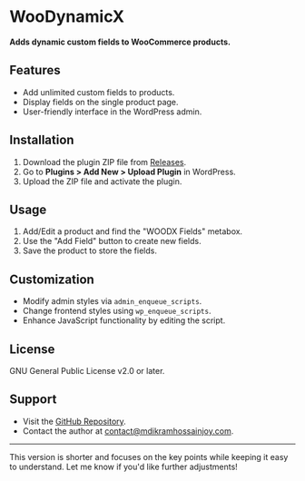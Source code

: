 # WooDynamicX

**Adds dynamic custom fields to WooCommerce products.**

## Features
- Add unlimited custom fields to products.
- Display fields on the single product page.
- User-friendly interface in the WordPress admin.

## Installation
1. Download the plugin ZIP file from [Releases](https://github.com/mdikramhossainjoy/WooDynamicX/releases).
2. Go to **Plugins > Add New > Upload Plugin** in WordPress.
3. Upload the ZIP file and activate the plugin.

## Usage
1. Add/Edit a product and find the "WOODX Fields" metabox.
2. Use the "Add Field" button to create new fields.
3. Save the product to store the fields.

## Customization
- Modify admin styles via `admin_enqueue_scripts`.
- Change frontend styles using `wp_enqueue_scripts`.
- Enhance JavaScript functionality by editing the script.

## License
GNU General Public License v2.0 or later.

## Support
- Visit the [GitHub Repository](https://github.com/mdikramhossainjoy/WooDynamicX).
- Contact the author at [contact@mdikramhossainjoy.com](mailto:contact@mdikramhossainjoy.com).

---

This version is shorter and focuses on the key points while keeping it easy to understand. Let me know if you'd like further adjustments!
